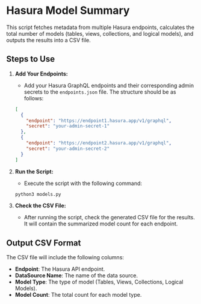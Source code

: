 
# Hasura Model Summary 

This script fetches metadata from multiple Hasura endpoints, calculates the total number of models (tables, views, collections, and logical models), and outputs the results into a CSV file.

## Steps to Use

1. **Add Your Endpoints:**
   - Add your Hasura GraphQL endpoints and their corresponding admin secrets to the `endpoints.json` file. The structure should be as follows:

   ```json
   [
     {
       "endpoint": "https://endpoint1.hasura.app/v1/graphql",
       "secret": "your-admin-secret-1"
     },
     {
       "endpoint": "https://endpoint2.hasura.app/v1/graphql",
       "secret": "your-admin-secret-2"
     }
   ]
   ```

2. **Run the Script:**
   - Execute the script with the following command:
   
   ```bash
   python3 models.py
   ```

3. **Check the CSV File:**
   - After running the script, check the generated CSV file for the results. It will contain the summarized model count for each endpoint.

## Output CSV Format

The CSV file will include the following columns:
- **Endpoint**: The Hasura API endpoint.
- **DataSource Name**: The name of the data source.
- **Model Type**: The type of model (Tables, Views, Collections, Logical Models).
- **Model Count**: The total count for each model type.
